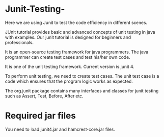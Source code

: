 # Junit-Testing-
Here we are using Junit to test the code efficiency in different scenes. 

JUnit tutorial provides basic and advanced concepts of unit testing in java with examples. Our junit tutorial is designed for beginners and professionals.

It is an open-source testing framework for java programmers. The java programmer can create test cases and test his/her own code.

It is one of the unit testing framework. Current version is junit 4.

To perform unit testing, we need to create test cases. The unit test case is a code which ensures that the program logic works as expected.

The org.junit package contains many interfaces and classes for junit testing such as Assert, Test, Before, After etc.

# Required jar files

You need to load junit4.jar and hamcrest-core.jar files.
